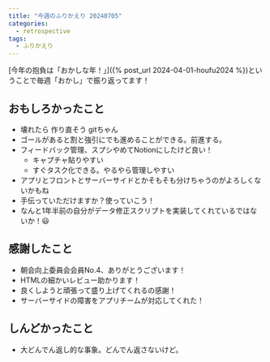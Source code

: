 ```yaml
---
title: "今週のふりかえり 20240705"
categories:
  - retrospective
tags:
  - ふりかえり
---
```


[今年の抱負は「おかしな年！」]({% post_url 2024-04-01-houfu2024 %})ということで毎週「おかし」で振り返ってます！  

## おもしろかったこと

- 壊れたら 作り直そう gitちゃん
- ゴールがあると割と強引にでも進めることができる。前進する。
- フィードバック管理、スプシやめてNotionにしたけど良い！
  - キャプチャ貼りやすい
  - すぐタスク化できる。やるやら管理しやすい
- アプリとフロントとサーバーサイドとかそもそも分けちゃうのがよろしくないかもね
- 手伝っていただけますか？使っていこう！
- なんと1年半前の自分がデータ修正スクリプトを実装してくれているではないか！😃

## 感謝したこと

- 朝会向上委員会会員No.4、ありがとうございます！
- HTMLの細かいレビュー助かります！
- 良くしようと頑張って盛り上げてくれるの感謝！
- サーバーサイドの障害をアプリチームが対応してくれた！

## しんどかったこと

- 大どんでん返し的な事象。どんでん返さないけど。